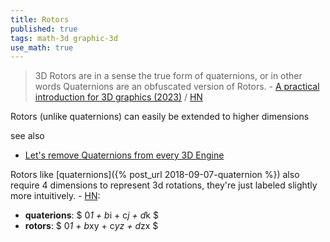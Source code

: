 ```yaml
---
title: Rotors
published: true
tags: math-3d graphic-3d
use_math: true
---
```

> 3D Rotors are in a sense the true form of quaternions, or in other words Quaternions are an obfuscated version of Rotors. - [A practical introduction for 3D graphics (2023)](https://jacquesheunis.com/post/rotors/) / [HN](https://news.ycombinator.com/item?id=43234510)

Rotors (unlike quaternions) can easily be extended to higher dimensions

see also
- [Let's remove Quaternions from every 3D Engine](https://marctenbosch.com/quaternions/)

Rotors like [quaternions]({% post_url 2018-09-07-quaternion %}) also require 4 dimensions to represent 3d rotations, they're just labeled slightly more intuitively. - [HN](https://news.ycombinator.com/item?id=43268272):

- **quaterions**: $ 0*1 + b*i + c*j + d*k $  
- **rotors**:  $ 0*1 + b*xy + c*yz + d*zx $  
